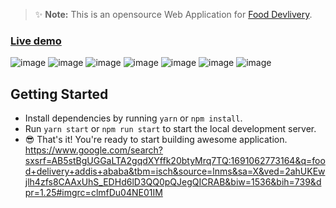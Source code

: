 > ✨ **Note:** This is an opensource Web Application for [Food Devlivery](https://react-quick-food.firebaseapp.com/).

### [Live demo](https://react-quick-food.firebaseapp.com/)
![image](https://github.com/GEDIH/food_delivery/assets/117825147/f7ffd671-701b-4683-88c1-e56914d3b58b) ![image](https://github.com/GEDIH/food_delivery/assets/117825147/6fabbb71-47d6-4161-ab9f-49f736d29faf) ![image](https://github.com/GEDIH/food_delivery/assets/117825147/52b523f4-f36d-4001-98d1-e0f7d4df0f4e)
![image](https://github.com/GEDIH/food_delivery/assets/117825147/5494a8c5-4a14-4dfa-a900-d5547da65eb0)
![image](https://github.com/GEDIH/food_delivery/assets/117825147/2b2d373a-66d9-4463-88f5-df61b65ea483)
![image](https://github.com/GEDIH/food_delivery/assets/117825147/86bdafd8-7ead-46d2-a418-cd634ab3b58a)
![image](https://github.com/GEDIH/food_delivery/assets/117825147/a912caf7-5f11-44c8-8dd4-5bd51cf4233b)



## Getting Started

- Install dependencies by running `yarn` or `npm install`.
- Run `yarn start` or `npm run start` to start the local development server.
- 😎 That's it! You're ready to start building awesome application.
https://www.google.com/search?sxsrf=AB5stBgUGGaLTA2gqdXYffk20btyMrq7TQ:1691062773164&q=food+delivery+addis+ababa&tbm=isch&source=lnms&sa=X&ved=2ahUKEwjlh4zfs8CAAxUhS_EDHd6lD3QQ0pQJegQICRAB&biw=1536&bih=739&dpr=1.25#imgrc=clmfDu04NE01IM

